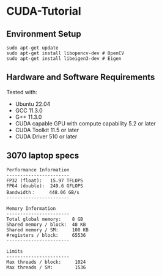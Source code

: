 # CUDA-Tutorial

## Environment Setup
```
sudo apt-get update
sudo apt-get install libopencv-dev # OpenCV
sudo apt-get install libeigen3-dev # Eigen
```

## Hardware and Software Requirements
Tested with:

* Ubuntu 22.04
* GCC 11.3.0
* G++ 11.3.0
* CUDA capable GPU with compute capability 5.2 or later
* CUDA Toolkit 11.5 or later
* CUDA Driver 510 or later

## 3070 laptop specs
```
Performance Information
-----------------------
FP32 (float):   15.97 TFLOPS
FP64 (double):  249.6 GFLOPS
Bandwidth：     448.06 GB/s
-----------------------

Memory Information
-----------------------
Total global memory:    8 GB
Shared memory / block:  48 KB
Shared memory / SM:     100 KB
#registers / block:     65536
-----------------------

Limits
-----------------------
Max threads / block:     1024
Max threads / SM:        1536
```